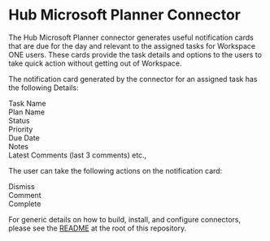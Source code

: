 # Hub Microsoft Planner Connector

The Hub Microsoft Planner connector generates useful notification cards that are due for the day and  relevant to the assigned tasks for Workspace ONE users. These cards provide the task details and options to the users to take quick action without getting out of Workspace.  

The notification card generated by the connector for an assigned task has the following Details: 

Task Name\
Plan Name\
Status\
Priority\
Due Date \
Notes \
Latest Comments (last 3 comments) etc.,

The user can take the following actions on the notification card: 

Dismiss\
Comment\
Complete

For generic details on how to build, install, and configure connectors, please see the [README](https://github.com/vmware/connectors-workspace-one/blob/master/README.md) at the root of this repository.
